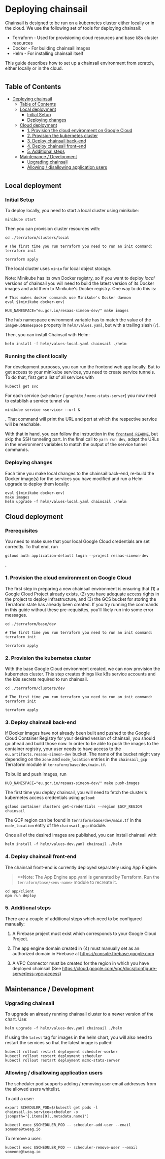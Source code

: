 # Deploying chainsail

Chainsail is designed to be run on a kubernetes cluster either locally or in the cloud. We use the following set of tools for deploying chainsail:

  * Terraform - Used for provisioning cloud resources and base k8s cluster resources
  * Docker - For building chainsail images
  * Helm - For installing chainsail itself

This guide describes how to set up a chainsail environment from scratch, either locally or in the cloud.
#
## Table of Contents
- [Deploying chainsail](#deploying-chainsail)
  - [Table of Contents](#table-of-contents)
  - [Local deployment](#local-deployment)
    - [Initial Setup](#initial-setup)
    - [Deploying changes](#deploying-changes)
  - [Cloud deployment](#cloud-deployment)
    - [1. Provision the cloud environment on Google Cloud](#1-provision-the-cloud-environment-on-google-cloud)
    - [2. Provision the kubernetes cluster](#2-provision-the-kubernetes-cluster)
    - [3. Deploy chainsail back-end](#3-deploy-chainsail-back-end)
    - [4. Deploy chainsail front-end](#4-deploy-chainsail-front-end)
    - [5. Additional steps](#5-additional-steps)
  - [Maintenance / Development](#maintenance--development)
    - [Upgrading chainsail](#upgrading-chainsail)
    - [Allowing / disallowing application users](#allowing--disallowing-application-users)
#
## Local deployment

### Initial Setup

To deploy locally, you need to start a local cluster using minikube:

```console
minikube start
```

Then you can provision cluster resources with:

```console
cd ./terraform/clusters/local

# The first time you run terraform you need to run an init command:
terraform init

terraform apply
```

The local cluster uses `minio` for local object storage.

Note: Minikube has its own Docker registry, so if you want to deploy *local* versions
of chainsail you will need to build the latest version of its Docker images
and add them to Minikube's Docker registry. One way to do this is:

```console
# This makes docker commands use Minikube's Docker daemon
eval $(minikube docker-env)

HUB_NAMESPACE="eu.gcr.io/resaas-simeon-dev/" make images
```
The hub namespace environment variable has to match the value of the `imageHubNamespace` property in `helm/values.yaml`, but with a trailing slash (`/`).

Then, you can install Chainsail with Helm:

```console
helm install -f helm/values-local.yaml chainsail ./helm
```

### Running the client locally

For development purposes, you can run the frontend web app locally.
But to get access to your minikube services, you need to create service tunnels.
To do that, first get a list of all services with
```console
kubectl get svc
```
For each service (`scheduler` / `graphite` / `mcmc-stats-server`) you now need to establish a service tunnel via
```console
minikube service <service> --url &
```
. That command will print the URL and port at which the respective service will be reachable.

With that in hand, you can follow the instruction in the [`frontend README`](app/client/README#Develop), but skip the SSH tunneling part.
In the final call to `yarn run dev`, adapt the URLs in the environment variables to match the output of the service tunnel commands.

### Deploying changes

Each time you make local changes to the chainsail back-end, re-build the Docker image(s) for the services you have modified and run a Helm upgrade to deploy them locally:

```console
eval $(minikube docker-env)
make images
helm upgrade -f helm/values-local.yaml chainsail ./helm
```

## Cloud deployment

### Prerequisites
You need to make sure that your local Google Cloud credentials are set correctly.
To that end, run
```console
gcloud auth application-default login --project resaas-simeon-dev
``` 
.

### 1. Provision the cloud environment on Google Cloud

The first step in preparing a new chainsail environment is ensuring that (1) a Google Cloud Project already exists, (2) you have adequate access rights in the project to deploy infrastructure, and (3) the GCS bucket for storing the Terraform state has already been created. If you try running the commands in this guide without these pre-requisites, you'll likely run into some error messages.

```console
cd ./terraform/base/dev

# The first time you run terraform you need to run an init command:
terraform init

terraform apply
```

### 2. Provision the kubernetes cluster

With the base Google Cloud environment created, we can now provision the kubernetes cluster. This step creates things like k8s service accounts and the k8s secrets required to run chainsail.

```console
cd ./terraform/clusters/dev

# The first time you run terraform you need to run an init command:
terraform init

terraform apply
```

### 3. Deploy chainsail back-end

If Docker images have not already been built and pushed to the Google Cloud Container Registry for your desired version of chainsail, you should go ahead and build those now.
In order to be able to push the images to the container registry, your user needs to have access to the `eu.artifacts.resaas-simeon-dev` bucket.
The name of the bucket might vary depending on the `zone` and `node_location` entries in the `chainsail_gcp` Terraform module in `terraform/base/dev/main.tf`.

To build and push images, run
```console
HUB_NAMESPACE="eu.gcr.io/resaas-simeon-dev/" make push-images
```

The first time you deploy chainsail, you will need to fetch the cluster's kubernetes access credentials using `gcloud`:

```console
gcloud container clusters get-credentials --region $GCP_REGION chainsail
```
The GCP region can be found in `terraform/base/dev/main.tf` in the `node_location` entry of the `chainsail_gcp` module.

Once all of the desired images are published, you can install chainsail with:

```console
helm install -f helm/values-dev.yaml chainsail ./helm
```

### 4. Deploy chainsail front-end

The chainsail front-end is currently deployed separately using App Engine:

> **Note: The App Engine app.yaml is generated by Terraform. Run the `terraform/base/<env-name>` module to recreate it.

```console
cd app/client
npm run deploy
```
### 5. Additional steps

There are a couple of additional steps which need to be configured manually:

1. A Firebase project must exist which corresponds to your Google Cloud Project.

2. The app engine domain created in (4) must manually set as an authorized domain in Firebase at https://console.firebase.google.com

3. A VPC Connector must be created for the region in which you have deployed chainsail (See https://cloud.google.com/vpc/docs/configure-serverless-vpc-access)


## Maintenance / Development
### Upgrading chainsail

To upgrade an already running chainsail cluster to a newer version of the chart. Use:

```console
helm upgrade -f helm/values-dev.yaml chainsail ./helm
```

If using the `latest` tag for images in the helm chart, you will also need to restart the services so that
the latest image is pulled:

```console
kubectl rollout restart deployment scheduler-worker
kubectl rollout restart deployment scheduler
kubectl rollout restart deployment mcmc-stats-server
```

### Allowing / disallowing application users

The scheduler pod supports adding / removing user email addresses from the allowed users whitelist.

To add a user:

```console
export SCHEDULER_POD=$(kubectl get pods -l chainsail.io.service=scheduler -o jsonpath='{.items[0]..metadata.name}')

kubectl exec $SCHEDULER_POD -- scheduler-add-user --email someone@tweag.io
```

To remove a user:

```console
kubectl exec $SCHEDULER_POD -- scheduler-remove-user --email someone@tweag.io
```

